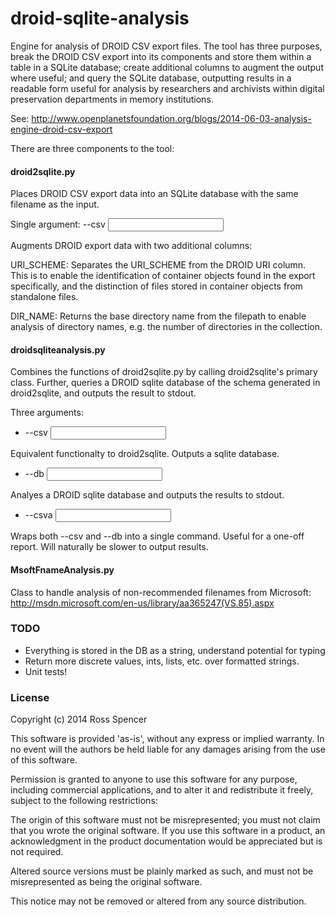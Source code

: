 droid-sqlite-analysis
=====================

Engine for analysis of DROID CSV export files. The tool has three purposes, 
break the DROID CSV export into its components and store them within a table in 
a SQLite database; create additional columns to augment the output where useful;
and query the SQLite database, outputting results in a readable form useful for
analysis by researchers and archivists within digital preservation departments
in memory institutions. 

See: http://www.openplanetsfoundation.org/blogs/2014-06-03-analysis-engine-droid-csv-export

There are three components to the tool:

#### droid2sqlite.py

Places DROID CSV export data into an SQLite database with the same filename
as the input. 

Single argument: --csv <input filename>

Augments DROID export data with two additional columns:

URI_SCHEME: Separates the URI_SCHEME from the DROID URI column. This is to
enable the identification of container objects found in the export specifically,
and the distinction of files stored in container objects from standalone files. 

DIR_NAME: Returns the base directory name from the filepath to enable
analysis of directory names, e.g. the number of directories in the collection.

#### droidsqliteanalysis.py

Combines the functions of droid2sqlite.py by calling droid2sqlite's primary
class. Further, queries a DROID sqlite database of the schema generated in 
droid2sqlite, and outputs the result to stdout. 

Three arguments:

* --csv <input filename>

Equivalent functionalty to droid2sqlite. Outputs a sqlite database. 

* --db <input filename>

Analyes a DROID sqlite database and outputs the results to stdout.

* --csva <input filename>

Wraps both --csv and --db into a single command. Useful for a one-off report. 
Will naturally be slower to output results. 

#### MsoftFnameAnalysis.py

Class to handle analysis of non-recommended filenames from Microsoft:
http://msdn.microsoft.com/en-us/library/aa365247(VS.85).aspx 

### TODO

* Everything is stored in the DB as a string, understand potential for typing
* Return more discrete values, ints, lists, etc. over formatted strings.
* Unit tests!

### License

Copyright (c) 2014 Ross Spencer

This software is provided 'as-is', without any express or implied warranty. In 
no event will the authors be held liable for any damages arising from the use of 
this software.

Permission is granted to anyone to use this software for any purpose, including 
commercial applications, and to alter it and redistribute it freely, subject to 
the following restrictions:

The origin of this software must not be misrepresented; you must not claim that 
you wrote the original software. If you use this software in a product, an 
acknowledgment in the product documentation would be appreciated but is not 
required.

Altered source versions must be plainly marked as such, and must not be 
misrepresented as being the original software.

This notice may not be removed or altered from any source distribution.
